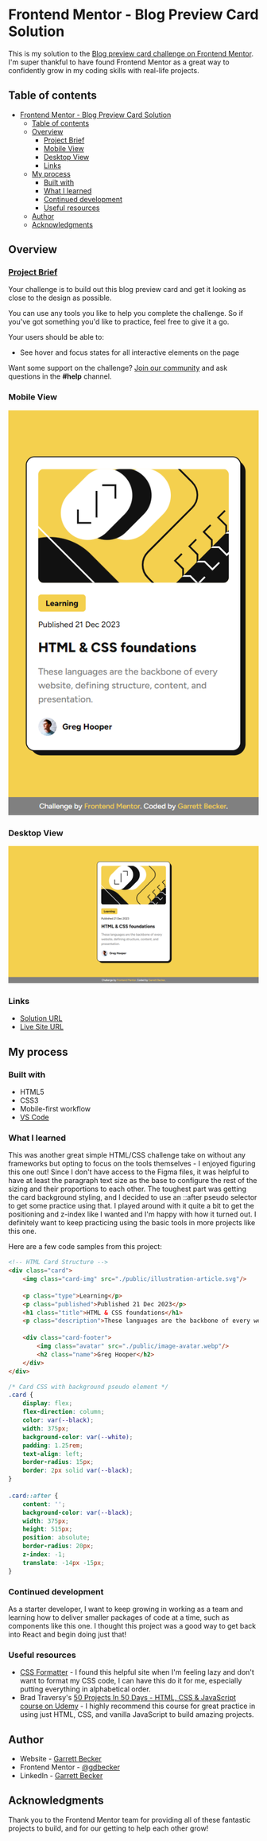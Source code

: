 # Frontend Mentor - Blog Preview Card Solution

This is my solution to the [Blog preview card challenge on Frontend Mentor](https://www.frontendmentor.io/challenges/blog-preview-card-ckPaj01IcS). I'm super thankful to have found Frontend Mentor as a great way to confidently grow in my coding skills with real-life projects. 

## Table of contents

- [Frontend Mentor - Blog Preview Card Solution](#frontend-mentor---blog-preview-card-solution)
	- [Table of contents](#table-of-contents)
	- [Overview](#overview)
		- [Project Brief](#project-brief)
		- [Mobile View](#mobile-view)
		- [Desktop View](#desktop-view)
		- [Links](#links)
	- [My process](#my-process)
		- [Built with](#built-with)
		- [What I learned](#what-i-learned)
		- [Continued development](#continued-development)
		- [Useful resources](#useful-resources)
	- [Author](#author)
	- [Acknowledgments](#acknowledgments)

## Overview

### [Project Brief](./project%20brief/)

Your challenge is to build out this blog preview card and get it looking as close to the design as possible.

You can use any tools you like to help you complete the challenge. So if you've got something you'd like to practice, feel free to give it a go.

Your users should be able to:

- See hover and focus states for all interactive elements on the page

Want some support on the challenge? [Join our community](https://www.frontendmentor.io/community) and ask questions in the **#help** channel.

### Mobile View

![](./blog-preview-card-mobile.jpg)

### Desktop View

![](./blog-preview-card-desktop.jpg)

### Links

- [Solution URL]()
- [Live Site URL](https://blog-preview-card-gdbecker.netlify.app)

## My process

### Built with

- HTML5
- CSS3
- Mobile-first workflow
- [VS Code](https://code.visualstudio.com)

### What I learned

This was another great simple HTML/CSS challenge take on without any frameworks but opting to focus on the tools themselves - I enjoyed figuring this one out! Since I don't have access to the Figma files, it was helpful to have at least the paragraph text size as the base to configure the rest of the sizing and their proportions to each other. The toughest part was getting the card background styling, and I decided to use an ::after pseudo selector to get some practice using that. I played around with it quite a bit to get the positioning and z-index like I wanted and I'm happy with how it turned out. I definitely want to keep practicing using the basic tools in more projects like this one.

Here are a few code samples from this project:

```html
<!-- HTML Card Structure -->
<div class="card">
	<img class="card-img" src="./public/illustration-article.svg"/>

	<p class="type">Learning</p>
	<p class="published">Published 21 Dec 2023</p>
	<h1 class="title">HTML & CSS foundations</h1>
	<p class="description">These languages are the backbone of every website, defining structure, content, and presentation.</p>

	<div class="card-footer">
		<img class="avatar" src="./public/image-avatar.webp"/>
		<h2 class="name">Greg Hooper</h2>
	</div>
</div>
```

```css
/* Card CSS with background pseudo element */
.card {
	display: flex;
	flex-direction: column;
	color: var(--black);
	width: 375px;
	background-color: var(--white);
	padding: 1.25rem;
	text-align: left;
	border-radius: 15px;
	border: 2px solid var(--black);
}

.card::after {
	content: '';
	background-color: var(--black);
	width: 375px;
	height: 515px;
	position: absolute;
	border-radius: 20px;
	z-index: -1;
	translate: -14px -15px;
}
```

### Continued development

As a starter developer, I want to keep growing in working as a team and learning how to deliver smaller packages of code at a time, such as components like this one. I thought this project was a good way to get back into React and begin doing just that!

### Useful resources

- [CSS Formatter](http://www.lonniebest.com/FormatCSS/) - I found this helpful site when I'm feeling lazy and don't want to format my CSS code, I can have this do it for me, especially putting everything in alphabetical order.
- Brad Traversy's [50 Projects In 50 Days - HTML, CSS & JavaScript course on Udemy](https://www.udemy.com/course/50-projects-50-days/) - I highly recommend this course for great practice in using just HTML, CSS, and vanilla JavaScript to build amazing projects.

## Author

- Website - [Garrett Becker]()
- Frontend Mentor - [@gdbecker](https://www.frontendmentor.io/profile/gdbecker)
- LinkedIn - [Garrett Becker](https://www.linkedin.com/in/garrett-becker-923b4a106/)

## Acknowledgments

Thank you to the Frontend Mentor team for providing all of these fantastic projects to build, and for our getting to help each other grow!